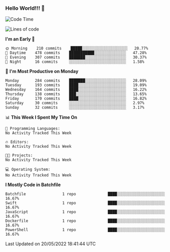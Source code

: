### Hello World!!! 👋

<!--
**kekotek/kekotek** is a ✨ _special_ ✨ repository because its `README.md` (this file) appears on your GitHub profile.

Here are some ideas to get you started:

- 🔭 I’m currently working on ...
- 🌱 I’m currently learning ...
- 👯 I’m looking to collaborate on ...
- 🤔 I’m looking for help with ...
- 💬 Ask me about ...
- 📫 How to reach me: ...
- 😄 Pronouns: ...
- ⚡ Fun fact: ...
-->

<!--START_SECTION:waka-->
![Code Time](http://img.shields.io/badge/Code%20Time-0%20secs-blue)

![Lines of code](https://img.shields.io/badge/From%20Hello%20World%20I%27ve%20Written-19%20Thousand%20lines%20of%20code-blue)

**I'm an Early 🐤** 

```text
🌞 Morning    210 commits    █████░░░░░░░░░░░░░░░░░░░░   20.77% 
🌆 Daytime    478 commits    ███████████░░░░░░░░░░░░░░   47.28% 
🌃 Evening    307 commits    ███████░░░░░░░░░░░░░░░░░░   30.37% 
🌙 Night      16 commits     ░░░░░░░░░░░░░░░░░░░░░░░░░   1.58%

```
📅 **I'm Most Productive on Monday** 

```text
Monday       284 commits    ███████░░░░░░░░░░░░░░░░░░   28.09% 
Tuesday      193 commits    ████░░░░░░░░░░░░░░░░░░░░░   19.09% 
Wednesday    164 commits    ████░░░░░░░░░░░░░░░░░░░░░   16.22% 
Thursday     138 commits    ███░░░░░░░░░░░░░░░░░░░░░░   13.65% 
Friday       170 commits    ████░░░░░░░░░░░░░░░░░░░░░   16.82% 
Saturday     30 commits     ░░░░░░░░░░░░░░░░░░░░░░░░░   2.97% 
Sunday       32 commits     ░░░░░░░░░░░░░░░░░░░░░░░░░   3.17%

```


📊 **This Week I Spent My Time On** 

```text
💬 Programming Languages: 
No Activity Tracked This Week

🔥 Editors: 
No Activity Tracked This Week

🐱‍💻 Projects: 
No Activity Tracked This Week

💻 Operating System: 
No Activity Tracked This Week

```

**I Mostly Code in Batchfile** 

```text
Batchfile                1 repo              ████░░░░░░░░░░░░░░░░░░░░░   16.67% 
Swift                    1 repo              ████░░░░░░░░░░░░░░░░░░░░░   16.67% 
JavaScript               1 repo              ████░░░░░░░░░░░░░░░░░░░░░   16.67% 
Dockerfile               1 repo              ████░░░░░░░░░░░░░░░░░░░░░   16.67% 
PowerShell               1 repo              ████░░░░░░░░░░░░░░░░░░░░░   16.67%

```



 Last Updated on 20/05/2022 18:41:44 UTC
<!--END_SECTION:waka-->
